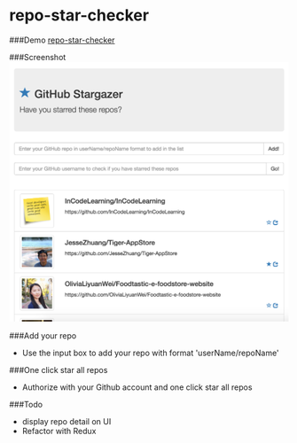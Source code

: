 # repo-star-checker

###Demo
[repo-star-checker](https://lcgforever.github.io/repo-star-checker/ "repo-star-checker")

###Screenshot
![Alt](/sc.png "demo")

###Add your repo
* Use the input box to add your repo with format 'userName/repoName'

###One click star all repos
* Authorize with your Github account and one click star all repos

###Todo
* display repo detail on UI
* Refactor with Redux
